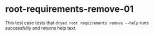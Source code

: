 
# root-requirements-remove-01

This test case tests that `dryad root requirements remove --help` runs successfully and returns help text.